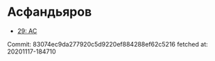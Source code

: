 # Асфандьяров
- [29: AC](29.md)

Commit: 83074ec9da277920c5d9220ef884288ef62c5216
 fetched at: 20201117-184710
